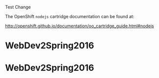 Test Change

The OpenShift `nodejs` cartridge documentation can be found at:

http://openshift.github.io/documentation/oo_cartridge_guide.html#nodejs
# WebDev2Spring2016
# WebDev2Spring2016
